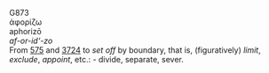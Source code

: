 <body>
  <p>G873<br>  ἀφορίζω  <br> aphorizō  <br><i>af-or-id‘-zo </i><br>From <a href="g0575.htm">575</a> and <a href="g3724.htm">3724</a>  to <i>set</i> <i>off</i> by boundary, that is, (figuratively) <i>limit</i>, <i>exclude</i>, <i>appoint</i>, etc.: - divide, separate, sever.<br></p>
 </body>